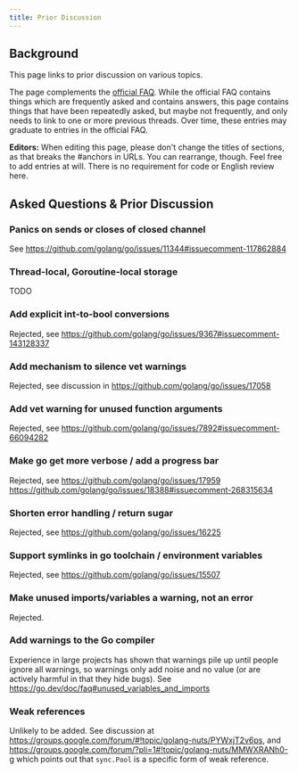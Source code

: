 ```yaml
---
title: Prior Discussion
---
```


## Background

This page links to prior discussion on various topics.

The page complements the [official FAQ](https://go.dev/doc/faq). While the official FAQ contains things which are frequently asked and contains answers, this page contains things that have been repeatedly asked, but maybe not frequently, and only needs to link to one or more previous threads.  Over time, these entries may graduate to entries in the official FAQ.

**Editors:** When editing this page, please don't change the titles of sections, as that breaks the #anchors in URLs. You can rearrange, though. Feel free to add entries at will. There is no requirement for code or English review here.

## Asked Questions & Prior Discussion

### Panics on sends or closes of closed channel

See https://github.com/golang/go/issues/11344#issuecomment-117862884

### Thread-local, Goroutine-local storage

TODO

### Add explicit int-to-bool conversions

Rejected, see 
https://github.com/golang/go/issues/9367#issuecomment-143128337

### Add mechanism to silence vet warnings

Rejected, see discussion in https://github.com/golang/go/issues/17058

### Add vet warning for unused function arguments

Rejected, see https://github.com/golang/go/issues/7892#issuecomment-66094282

### Make go get more verbose / add a progress bar

Rejected, see
https://github.com/golang/go/issues/17959
https://github.com/golang/go/issues/18388#issuecomment-268315634

### Shorten error handling / return sugar

Rejected, see
https://github.com/golang/go/issues/16225

### Support symlinks in go toolchain / environment variables

Rejected, see
https://github.com/golang/go/issues/15507

### Make unused imports/variables a warning, not an error

Rejected.

### Add warnings to the Go compiler

Experience in large projects has shown that warnings pile up until people ignore all warnings, so warnings only add noise and no value (or are actively harmful in that they hide bugs). See https://go.dev/doc/faq#unused_variables_and_imports 

### Weak references

Unlikely to be added. See discussion at https://groups.google.com/forum/#!topic/golang-nuts/PYWxjT2v6ps, and https://groups.google.com/forum/?pli=1#!topic/golang-nuts/MMWXRANh0-g which points out that `sync.Pool` is a specific form of weak reference.
